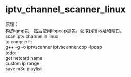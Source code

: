 # iptv_channel_scanner_linux
原理：  
构造igmp包，然后使用libpcap抓包，获取组播地址和端口。  
scan iptv channel in linux  
	to compile it:  
		g++ -g -o iptvscanner iptvscanner.cpp -lpcap  
todo:  
	get netcard name  
	custom ip range  
	save m3u playlist  
